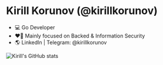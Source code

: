 # Kirill Korunov (@kirillkorunov)

* 💻 Go Developer
* ❤️‍🔥 Mainly focused on Backed & Information Security
* 🌎 LinkedIn | Telegram: @kirillkorunov

<!--
**kirill0909/kirill0909** is a ✨ _special_ ✨ repository because its `README.md` (this file) appears on your GitHub profile.

Here are some ideas to get you started:

- 🔭 I’m currently working on ...
- 🌱 I’m currently learning ...
- 👯 I’m looking to collaborate on ...
- 🤔 I’m looking for help with ...
- 💬 Ask me about ...
- 📫 How to reach me: ...
- 😄 Pronouns: ...
- ⚡ Fun fact: ...
-->
![Kirill's GitHub stats](https://github-readme-stats.vercel.app/api?username=kirill0909&show_icons=true&theme=radical)
